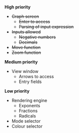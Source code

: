 **High priority**
- ~~Graph screen~~
    - ~~Enter to access~~
    - ~~Parsing of input expression~~
- ~~Inputs allowed~~
    - ~~Negative numbers~~
    - ~~Decimals~~
- ~~Move function~~
- ~~Zoom function~~

**Medium priority**
- View window
    - Arrows to access
    - Entry fields

**Low priority**
- Rendering engine
    - Exponents
    - Fractions
    - Radicals
- Mode selector
- Colour selector